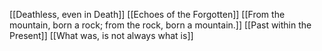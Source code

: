 [[Deathless, even in Death]]
[[Echoes of the Forgotten]]
[[From the mountain, born a rock; from the rock, born a mountain.]]
[[Past within the Present]]
[[What was, is not always what is]]